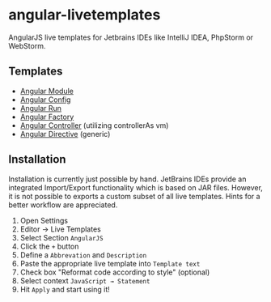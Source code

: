 # angular-livetemplates

AngularJS live templates for Jetbrains IDEs like IntelliJ IDEA, PhpStorm or WebStorm.

## Templates

* [Angular Module](ngmo.tmpl.js)
* [Angular Config](ngcf.tmpl.js)
* [Angular Run](ngru.tmpl.js)
* [Angular Factory](ngfa.tmpl.js)
* [Angular Controller](ngct.tmpl.js) (utilizing controllerAs vm)
* [Angular Directive](ngdi.tmpl.js) (generic)

## Installation

Installation is currently just possible by hand. JetBrains IDEs provide an integrated Import/Export functionality which is based on JAR files. However, it is not possible to exports a custom subset of all live templates. Hints for a better workflow are appreciated.

1. Open Settings
2. Editor → Live Templates
3. Select Section `AngularJS`
4. Click the `+` button
5. Define a `Abbrevation` and `Description`
6. Paste the appropriate live template into `Template text`
7. Check box "Reformat code according to style" (optional)
8. Select context `JavaScript → Statement`
9. Hit `Apply` and start using it!

